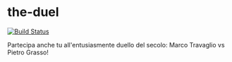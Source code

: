 the-duel
========

[![Build Status](https://travis-ci.org/Ninja-Pheasants/the-duel.png?branch=master)](https://travis-ci.org/Ninja-Pheasants/the-duel)

Partecipa anche tu all'entusiasmente duello del secolo: Marco Travaglio vs Pietro Grasso!
